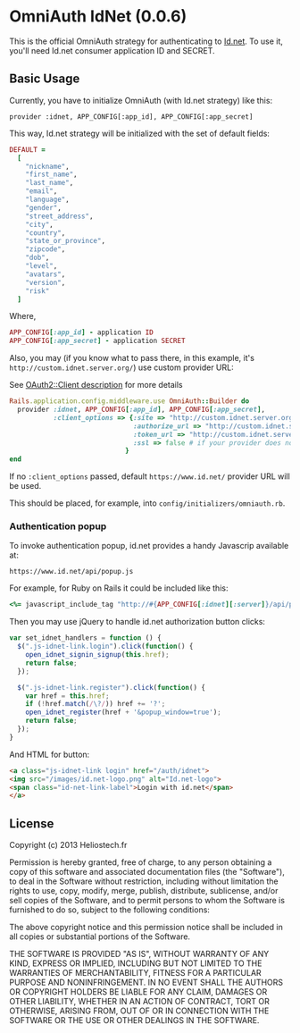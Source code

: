 # OmniAuth IdNet (0.0.6)

This is the official OmniAuth strategy for authenticating to [Id.net](https://www.id.net). To
use it, you'll need Id.net consumer application ID and SECRET.

## Basic Usage
Currently, you have to initialize OmniAuth (with Id.net strategy) like this:

    provider :idnet, APP_CONFIG[:app_id], APP_CONFIG[:app_secret]

This way, Id.net strategy will be initialized with the set of default fields:

```ruby
DEFAULT =
  [
    "nickname",
    "first_name",
    "last_name",
    "email",
    "language",
    "gender",
    "street_address",
    "city",
    "country",
    "state_or_province",
    "zipcode",
    "dob",
    "level",
    "avatars",
    "version",
    "risk"
  ]
```

Where,
```ruby
APP_CONFIG[:app_id] - application ID
APP_CONFIG[:app_secret] - application SECRET
```

Also, you may (if you know what to pass there, in this example, it's `http://custom.idnet.server.org/`) use custom provider URL:

See [OAuth2::Client description](https://github.com/intridea/oauth2/blob/master/lib/oauth2/client.rb) for more details

```ruby
Rails.application.config.middleware.use OmniAuth::Builder do
  provider :idnet, APP_CONFIG[:app_id], APP_CONFIG[:app_secret],
           :client_options => {:site => "http://custom.idnet.server.org/",
                               :authorize_url => "http://custom.idnet.server.org/oauth/authorize",
                               :token_url => "http://custom.idnet.server.org/oauth/token",
                               :ssl => false # if your provider does not use ssl
                             }
end
```
If no `:client_options` passed, default `https://www.id.net/` provider URL will be used.

This should be placed, for example, into `config/initializers/omniauth.rb`.

### Authentication popup
To invoke authentication popup, id.net provides a handy Javascrip available at:
```
https://www.id.net/api/popup.js
```

For example, for Ruby on Rails it could be included like this:
```ruby
<%= javascript_include_tag "http://#{APP_CONFIG[:idnet][:server]}/api/popup.js" %>
```
Then you may use jQuery to handle id.net authorization button clicks:

```javascript
var set_idnet_handlers = function () {
  $(".js-idnet-link.login").click(function() {
    open_idnet_signin_signup(this.href);
    return false;
  });

  $(".js-idnet-link.register").click(function() {
    var href = this.href;
    if (!href.match(/\?/)) href += '?';
    open_idnet_register(href + '&popup_window=true');
    return false;
  });
}
```

And HTML for button:
```html
<a class="js-idnet-link login" href="/auth/idnet">
<img src="/images/id.net-logo.png" alt="Id.net-logo">
<span class="id-net-link-label">Login with id.net</span>
</a>
```

## License

Copyright (c) 2013 Heliostech.fr

Permission is hereby granted, free of charge, to any person obtaining a copy of this software and associated documentation files (the "Software"), to deal in the Software without restriction, including without limitation the rights to use, copy, modify, merge, publish, distribute, sublicense, and/or sell copies of the Software, and to permit persons to whom the Software is furnished to do so, subject to the following conditions:

The above copyright notice and this permission notice shall be included in all copies or substantial portions of the Software.

THE SOFTWARE IS PROVIDED "AS IS", WITHOUT WARRANTY OF ANY KIND, EXPRESS OR IMPLIED, INCLUDING BUT NOT LIMITED TO THE WARRANTIES OF MERCHANTABILITY, FITNESS FOR A PARTICULAR PURPOSE AND NONINFRINGEMENT. IN NO EVENT SHALL THE AUTHORS OR COPYRIGHT HOLDERS BE LIABLE FOR ANY CLAIM, DAMAGES OR OTHER LIABILITY, WHETHER IN AN ACTION OF CONTRACT, TORT OR OTHERWISE, ARISING FROM, OUT OF OR IN CONNECTION WITH THE SOFTWARE OR THE USE OR OTHER DEALINGS IN THE SOFTWARE.
